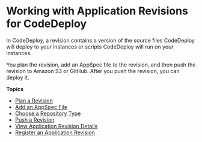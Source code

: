 # Working with Application Revisions for CodeDeploy<a name="application-revisions"></a>

In CodeDeploy, a revision contains a version of the source files CodeDeploy will deploy to your instances or scripts CodeDeploy will run on your instances\. 

You plan the revision, add an AppSpec file to the revision, and then push the revision to Amazon S3 or GitHub\. After you push the revision, you can deploy it\.

**Topics**
+ [Plan a Revision](application-revisions-plan.md)
+ [Add an AppSpec File](application-revisions-appspec-file.md)
+ [Choose a Repository Type](application-revisions-repository-type.md)
+ [Push a Revision](application-revisions-push.md)
+ [View Application Revision Details](application-revisions-view-details.md)
+ [Register an Application Revision](application-revisions-register.md)